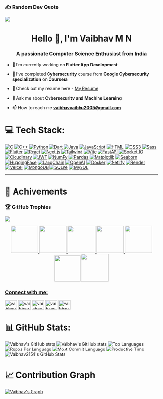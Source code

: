 ### ✍️ Random Dev Quote
![](https://quotes-github-readme.vercel.app/api?type=horizontal&theme=radical)

<h1 align="center">Hello 👋, I'm Vaibhav M N</h1>
<h3 align="center">A passionate Computer Science Enthusiast from India</h3>

- 🔭 I’m currently working on **Flutter App Development**

- 🌱 I’ve completed **Cybersecurity** course from **Google Cybersecurity specialization** on **Coursera**
  
-  📑 Check out my resume here - [My Resume](https://drive.google.com/file/d/1eaXr1S-7nZONYJFIvz9fD5xXaGsC5jk3/view?usp=sharing)
- 💬 Ask me about **Cybersecurity and Machine Learning**

- 📫 How to reach me **vaibhavvaibhu2005@gmail.com**
# 💻 Tech Stack:

[![C](https://img.shields.io/badge/C-00599C?style=for-the-badge&logo=c&logoColor=white)]()
[![C++](https://img.shields.io/badge/C++-00599C?style=for-the-badge&logo=c%2B%2B&logoColor=white)]()
[![Python](https://img.shields.io/badge/Python-3776AB?style=for-the-badge&logo=python&logoColor=white)]()
[![Dart](https://img.shields.io/badge/Dart-3776AB?style=for-the-badge&logo=dart&logoColor=white)]()
[![Java](https://img.shields.io/badge/Java-ED8B00?style=for-the-badge&logo=java&logoColor=white)]()
[![JavaScript](https://img.shields.io/badge/JavaScript-F7DF1E?style=for-the-badge&logo=javascript&logoColor=black)]()
[![HTML](https://img.shields.io/badge/HTML5-E34F26?style=for-the-badge&logo=html5&logoColor=white)]()
[![CSS3](https://img.shields.io/badge/CSS3-1572B6?style=for-the-badge&logo=css3&logoColor=white)]()
[![Sass](https://img.shields.io/badge/Sass-CC6699?style=for-the-badge&logo=sass&logoColor=white)]()
[![Flutter](https://img.shields.io/badge/Flutter-3178C6?style=for-the-badge&logo=flutter&logoColor=white)]()
[![React](https://img.shields.io/badge/React-20232A?style=for-the-badge&logo=react&logoColor=61DAFB)]()
[![Next.js](https://img.shields.io/badge/Next.js-000000?style=for-the-badge&logo=next.js&logoColor=white)]()
[![Tailwind](https://img.shields.io/badge/Tailwind_CSS-38B2AC?style=for-the-badge&logo=tailwind-css&logoColor=white)]()
[![Vite](https://img.shields.io/badge/Vite-646CFF?style=for-the-badge&logo=vite&logoColor=white)]()
[![FastAPI](https://img.shields.io/badge/FastAPI-009688?style=for-the-badge&logo=fastapi&logoColor=white)]()
[![Socket.IO](https://img.shields.io/badge/Socket.IO-010101?style=for-the-badge&logo=socket.io&logoColor=white)]()
[![Cloudinary](https://img.shields.io/badge/Cloudinary-3448C5?style=for-the-badge&logo=cloudinary&logoColor=white)]()
[![JWT](https://img.shields.io/badge/JWT-000000?style=for-the-badge&logo=json-web-tokens&logoColor=white)]()
[![NumPy](https://img.shields.io/badge/NumPy-013243?style=for-the-badge&logo=numpy&logoColor=white)]()
[![Pandas](https://img.shields.io/badge/Pandas-150458?style=for-the-badge&logo=pandas&logoColor=white)]()
[![Matplotlib](https://img.shields.io/badge/Matplotlib-11557C?style=for-the-badge&logo=matplotlib&logoColor=white)]()
[![Seaborn](https://img.shields.io/badge/Seaborn-6E7FAA?style=for-the-badge)]()
[![HuggingFace](https://img.shields.io/badge/HuggingFace-FFD21F?style=for-the-badge&logo=huggingface&logoColor=black)]()
[![LangChain](https://img.shields.io/badge/LangChain-008000?style=for-the-badge)]()
[![OpenAI](https://img.shields.io/badge/OpenAI-412991?style=for-the-badge&logo=openai&logoColor=white)]()
[![Docker](https://img.shields.io/badge/Docker-2496ED?style=for-the-badge&logo=docker&logoColor=white)]()
[![Netlify](https://img.shields.io/badge/Netlify-00C7B7?style=for-the-badge&logo=netlify&logoColor=white)]()
[![Render](https://img.shields.io/badge/Render-46E3B7?style=for-the-badge&logo=render&logoColor=black)]()
[![Vercel](https://img.shields.io/badge/Vercel-000000?style=for-the-badge&logo=vercel&logoColor=white)]()
[![MongoDB](https://img.shields.io/badge/MongoDB-4EA94B?style=for-the-badge&logo=mongodb&logoColor=white)]()
[![SQLite](https://img.shields.io/badge/SQLite-003B57?style=for-the-badge&logo=sqlite&logoColor=white)]()
[![MySQL](https://img.shields.io/badge/MySQL-00758F?style=for-the-badge&logo=mysql&logoColor=white)]()

---

# 🏅 Achivements

### 🏆 GitHub Trophies
![](https://github-profile-trophy.vercel.app/?username=Vaibhav2154&theme=monokai&no-frame=false&no-bg=true&margin-w=4)

<div style='display:flex; align-items:center; gap: 10px;' align='center'><a href="https://gssoc.girlscript.tech/leaderboard">
<img src="https://raw.githubusercontent.com/GSSoC24/Postman-Challenge/main/docs/assets/5.png" width="90px" height="90px" />
<img src="https://raw.githubusercontent.com/GSSoC24/Postman-Challenge/main/docs/assets/4.png" width="90px" height="90px" />
<img src="https://raw.githubusercontent.com/GSSoC24/Postman-Challenge/main/docs/assets/3.png" width="90px" height="90px" />
<img src="https://raw.githubusercontent.com/GSSoC24/Postman-Challenge/main/docs/assets/2.png" width="90px" height="90px" />
<img src="https://raw.githubusercontent.com/GSSoC24/Postman-Challenge/main/docs/assets/1.png" width="90px" height="90px" />
<img src="https://raw.githubusercontent.com/GSSoC24/Hack-Web3Conf/refs/heads/main/assets/Hack-Web3Conf%202024%20Badge%20(2).png" width="85px" height="85px" />
<img src="https://raw.githubusercontent.com/GSSoC24/Postman-Challenge/main/docs/assets/Postman%20White.png" width="90px" height="90px" />


</div>
<h3 align="left">Connect with me:</h3>
<p align="left">
<a href="https://linkedin.com/in/vaibhav m n" target="blank"><img align="center" src="https://raw.githubusercontent.com/rahuldkjain/github-profile-readme-generator/master/src/images/icons/Social/linked-in-alt.svg" alt="vaibhav m n" height="30" width="40" /></a>
<a href="https://twitter.com/vaibhavmn2154" target="blank"><img align="center" src="https://raw.githubusercontent.com/rahuldkjain/github-profile-readme-generator/master/src/images/icons/Social/twitter.svg" alt="vaibhavmn2154" height="30" width="40" /></a>
<a href="https://www.hackerrank.com/vaibhav m n" target="blank"><img align="center" src="https://raw.githubusercontent.com/rahuldkjain/github-profile-readme-generator/master/src/images/icons/Social/hackerrank.svg" alt="vaibhav m n" height="30" width="40" /></a>
<a href="https://www.leetcode.com/vaibhav2154" target="blank"><img align="center" src="https://raw.githubusercontent.com/rahuldkjain/github-profile-readme-generator/master/src/images/icons/Social/leet-code.svg" alt="vaibhav2154" height="30" width="40" /></a>
<a href="https://auth.geeksforgeeks.org/user/vaibhavvalhev" target="blank"><img align="center" src="https://raw.githubusercontent.com/rahuldkjain/github-profile-readme-generator/master/src/images/icons/Social/geeks-for-geeks.svg" alt="vaibhavvalhev" height="30" width="40" /></a>
</p>
  

  
# 📊 GitHub Stats:

![Vaibhav's GitHub stats](https://github-readme-streak-stats.herokuapp.com/?user=Vaibhav2154&theme=radical&hide_border=true)
![Vaibhav's GitHub stats](https://github-readme-stats.vercel.app/api?username=Vaibhav2154&theme=radical&hide_border=true&include_all_commits=false&count_private=true)
![Top Languages](https://github-readme-stats.vercel.app/api/top-langs/?username=Vaibhav2154&theme=radical&hide_border=true&include_all_commits=false&count_private=true&layout=compact)
![Repos Per Language](http://github-profile-summary-cards.vercel.app/api/cards/repos-per-language?username=Vaibhav2154&theme=radical)
![Most Commit Language](http://github-profile-summary-cards.vercel.app/api/cards/most-commit-language?username=Vaibhav2154&theme=radical)
![Productive Time](http://github-profile-summary-cards.vercel.app/api/cards/productive-time?username=Vaibhav2154&theme=radical&utcOffset=8)
<img src="https://github-readme-stats.vercel.app/api/top-langs/?username=Vaibhav2154&theme=radical&show_icons=true&hide_border=true&layout=compact" alt="Vaibhav2154's GitHub Stats" />

</p>

# 📈 Contribution Graph

[![Vaibhav's Graph](https://github-readme-activity-graph.vercel.app/graph?username=Vaibhav2154&theme=react-dark&area=true)](https://github.com/ashutosh00710/github-readme-activity-graph)

<br>
